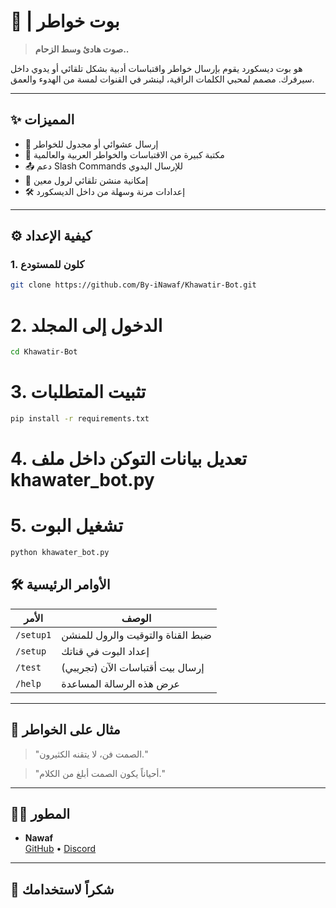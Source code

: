 # 🎻 | بوت خواطر

> **صوت هادئ وسط الزحام..**

هو بوت ديسكورد يقوم بإرسال خواطر واقتباسات أدبية بشكل تلقائي أو يدوي داخل سيرفرك. مصمم لمحبي الكلمات الراقية، لينشر في القنوات لمسة من الهدوء والعمق.

---

## ✨ المميزات

- 🔁 إرسال عشوائي أو مجدول للخواطر
- 📝 مكتبة كبيرة من الاقتباسات والخواطر العربية والعالمية
- 📤 دعم Slash Commands للإرسال اليدوي
- 🔔 إمكانية منشن تلقائي لرول معين
- 🛠️ إعدادات مرنة وسهلة من داخل الديسكورد

---

## ⚙️ كيفية الإعداد

### 1. كلون للمستودع
```bash
git clone https://github.com/By-iNawaf/Khawatir-Bot.git
```
# 2. الدخول إلى المجلد
```bash
cd Khawatir-Bot
```

# 3. تثبيت المتطلبات
```bash
pip install -r requirements.txt
```
# 4. تعديل بيانات التوكن داخل ملف khawater_bot.py

# 5. تشغيل البوت
```bash
python khawater_bot.py
```

## 🛠️ الأوامر الرئيسية

| الأمر | الوصف |
|-------|-------|
| `/setup1`| ضبط القناة والتوقيت والرول للمنشن |
| `/setup` | إعداد البوت في قناتك |
| `/test`  | إرسال بيت أقتباسات الآن (تجريبي) |
| `/help`  | عرض هذه الرسالة المساعدة |

---

## 🧠 مثال على الخواطر

> "الصمت فن، لا يتقنه الكثيرون."

> "أحياناً يكون الصمت أبلغ من الكلام."

---

## 👨‍💻 المطور

- **Nawaf**  
[GitHub](https://github.com/By-iNawaf) • [Discord](https://discord.gg/)

---

## 🖤 شكراً لاستخدامك 
